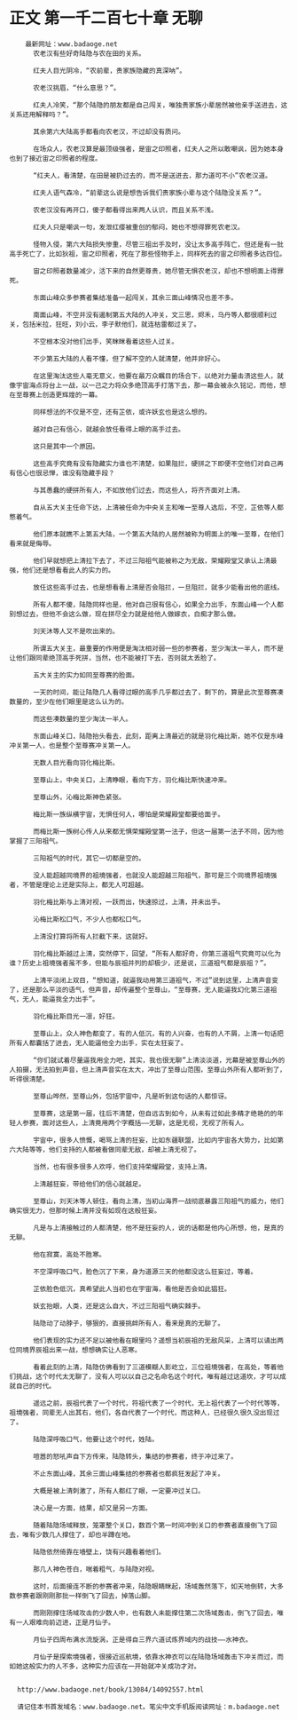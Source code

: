 # 正文 第一千二百七十章 无聊
        最新网址：www.badaoge.net
          农老汉有些好奇陆隐与农在田的关系。
      
          红夫人目光阴冷，“农前辈，贵家族隐藏的真深呐”。
      
          农老汉挑眉，“什么意思？”。
      
          红夫人冷笑，“那个陆隐的朋友都是自己闯关，唯独贵家族小辈居然被他亲手送进去，这关系还用解释吗？”。
      
          其余第六大陆高手都看向农老汉，不过却没有质问。
      
          在场众人，农老汉算是最顶级强者，是宙之印照者，红夫人之所以敢嘲讽，因为她本身也到了接近宙之印照者的程度。
      
          “红夫人，看清楚，在田是被扔过去的，而不是送进去，那力道可不小”农老汉道。
      
          红夫人语气森冷，“前辈这么说是想告诉我们贵家族小辈与这个陆隐没关系？”。
      
          农老汉没有再开口，傻子都看得出来两人认识，而且关系不浅。
      
          红夫人只是嘲讽一句，发泄红缨被重创的郁闷，她也不想得罪死农老汉。
      
          怪物入侵，第六大陆损失惨重，尽管三祖出手及时，没让太多高手阵亡，但还是有一批高手死亡了，比如狄祖，宙之印照者，死在了那些怪物手上，同样死去的宙之印照者多达四位。
      
          宙之印照者数量减少，活下来的自然更尊贵，她尽管无惧农老汉，却也不想明面上得罪死。
      
          东面山峰众多参赛者集结准备一起闯关，其余三面山峰情况也差不多。
      
          南面山峰，不空并没有遏制第五大陆的人冲关，文三思，烬禾，乌丹等人都很顺利过关，包括米拉，狂旺，刘小云，李子默他们，就连枯雷都过关了。
      
          不空根本没对他们出手，笑眯眯看着这些人过关。
      
          不少第五大陆的人看不懂，但了解不空的人就清楚，他并非好心。
      
          在这里淘汰这些人毫无意义，他要在最万众瞩目的场合下，以绝对力量击溃这些人，就像宇宙海点将台上一战，以一己之力将众多绝顶高手打落下去，那一幕会被永久铭记，而他，想在至尊赛上创造更辉煌的一幕。
      
          同样想法的不仅是不空，还有芷依，或许妖玄也是这么想的。
      
          越对自己有信心，就越会放任看得上眼的高手过去。
      
          这只是其中一个原因。
      
          这些高手究竟有没有隐藏实力谁也不清楚，如果阻拦，硬拼之下即便不空他们对自己再有信心也很忌惮，谁没有隐藏手段？
      
          与其愚蠢的硬拼所有人，不如放他们过去，而这些人，将齐齐面对上清。
      
          自从五大关主任命下达，上清被任命为中央关主和唯一至尊人选后，不空，芷依等人都憋着气。
      
          他们原本就瞧不上第五大陆，一个第五大陆的人居然被称为明面上的唯一至尊，在他们看来就是侮辱。
      
          他们早就想把上清拉下去了，不过三阳祖气能被称之为无敌，荣耀殿堂又承认上清最强，他们还是想看看此人的实力的。
      
          放任这些高手过去，也是想看看上清是否会阻拦，一旦阻拦，就多少能看出他的底线。
      
          所有人都不傻，陆隐同样也是，他对自己很有信心，如果全力出手，东面山峰一个人都别想过去，但他不会这么做，现在拼尽全力就是给他人做嫁衣，白痴才那么做。
      
          刘天沐等人又不是吹出来的。
      
          所谓五大关主，最重要的作用便是淘汰相对弱一些的参赛者，至少淘汰一半人，而不是让他们跟同辈绝顶高手死拼，当然，也不能被打下去，否则就太丢脸了。
      
          五大关主的实力如同至尊赛的脸面。
      
          一天的时间，能让陆隐几人看得过眼的高手几乎都过去了，剩下的，算是此次至尊赛凑数量的，至少在他们眼里是这么认为的。
      
          而这些凑数量的至少淘汰一半人。
      
          东面山峰关口，陆隐抬头看去，此刻，距离上清最近的就是羽化梅比斯，她不仅是东峰冲关第一人，也是整个至尊赛冲关第一人。
      
          无数人目光看向羽化梅比斯。
      
          至尊山上，中央关口，上清睁眼，看向下方，羽化梅比斯快速冲来。
      
          至尊山外，沁梅比斯神色紧张。
      
          梅比斯一族纵横宇宙，无惧任何人，哪怕是荣耀殿堂都要给面子。
      
          而梅比斯一族树心传人从来都无惧荣耀殿堂第一法子，但这一届第一法子不同，因为他掌握了三阳祖气。
      
          三阳祖气的时代，其它一切都是空的。
      
          没人能超越同境界的祖境强者，也就没人能超越三阳祖气，那可是三个同境界祖境强者，不管是理论上还是实际上，都无人可超越。
      
          羽化梅比斯与上清对视，一跃而出，快速掠过，上清，并未出手。
      
          沁梅比斯松口气，不少人也都松口气。
      
          上清没打算将所有人拦截下来，这就好。
      
          羽化梅比斯越过上清，突然停下，回望，“所有人都好奇，你第三道祖气究竟可以化为谁？历史上祖境强者虽不多，但能与辰祖并列的却极少，还是说，三道祖气都是辰祖？”。
      
          上清平淡闭上双目，“想知道，就逼我动用第三道祖气，不过”说到这里，上清声音变了，还是那么平淡的语气，但声音，却传遍整个至尊山，“至尊赛，无人能逼我幻化第三道祖气，无人，能逼我全力出手”。
      
          羽化梅比斯目光一凛，好狂。
      
          至尊山上，众人神色都变了，有的人低沉，有的人兴奋，也有的人不屑，上清一句话把所有人都囊括了进去，无人能逼他全力出手，实在太狂妄了。
      
          “你们就试着尽量逼我用全力吧，其实，我也很无聊”上清淡淡道，光幕是被至尊山外的人拍摄，无法拍到声音，但上清声音实在太大，冲出了至尊山范围，至尊山外所有人都听到了，听得很清楚。
      
          至尊山哗然，至尊山外，包括宇宙中，凡是听到这句话的人都惊讶。
      
          至尊赛，这是第一届，往后不清楚，但自远古到如今，从未有过如此多精才绝艳的的年轻人参赛，面对这些人，上清竟用两个字概括——无聊，这是无视，无视了所有人。
      
          宇宙中，很多人愤慨，喝骂上清的狂妄，比如东疆联盟，比如内宇宙各大势力，比如第六大陆等等，他们支持的人都被看做同辈无敌，却被上清无视了。
      
          当然，也有很多很多人欢呼，他们支持荣耀殿堂，支持上清。
      
          上清越狂妄，带给他们的信心就越足。
      
          至尊山，刘天沐等人顿住，看向上清，当初山海界一战彻底暴露三阳祖气的威力，他们确实很无力，但那时候上清并没有如现在这般狂妄。
      
          凡是与上清接触过的人都清楚，他不是狂妄的人，说的话都是他内心所想，他，是真的无聊。
      
          他在寂寞，高处不胜寒。
      
          不空深呼吸口气，脸色沉了下来，身为道源三天的他都没这么狂妄过，等着。
      
          芷依脸色低沉，真希望此人当初也在宇宙海，看他是否会如此猖狂。
      
          妖玄抬眼，人类，还是这么自大，不过三阳祖气确实棘手。
      
          陆隐动了动脖子，够狠的，直接挑衅所有人，看来是真的无聊了。
      
          他们表现的实力还不足以被他看在眼里吗？遥想当初辰祖的无敌风采，上清可以请出两位同境界辰祖出来一战，想想确实让人恶寒。
      
          看着此刻的上清，陆隐仿佛看到了三道模糊人影屹立，三位祖境强者，在高处，等着他们挑战，这个时代太无聊了，没有人可以以自己之名命名这个时代，唯有越过这道坎，才可以成就自己的时代。
      
          遥远之前，辰祖代表了一个时代，符祖代表了一个时代，无上祖代表了一个时代等等，祖境强者，同辈无人出其右，他们，各自代表了一个时代，而这种人，已经很久很久没出现过了。
      
          陆隐深呼吸口气，他要让这个时代，姓陆。
      
          喧嚣的怒吼声自下方传来，陆隐转头，集结的参赛者，终于冲过来了。
      
          不止东面山峰，其余三面山峰集结的参赛者也都疯狂发起了冲关。
      
          大概是被上清刺激了，所有人都红了眼，一定要冲过关口。
      
          决心是一方面，结果，却又是另一方面。
      
          随着陆隐场域释放，笼罩整个关口，数百个第一时间冲到关口的参赛者直接倒飞了回去，唯有少数几人撑住了，却也半蹲在地。
      
          陆隐依然倚靠在墙壁上，饶有兴趣看着他们。
      
          那几人神色苍白，喘着粗气，与陆隐对视。
      
          这时，后面接连不断的参赛者冲来，陆隐眼睛眯起，场域轰然落下，如天地倒转，大多数参赛者跟刚刚那批一样倒飞了回去，掉落山脚。
      
          而刚刚撑住场域攻击的少数人中，也有数人未能撑住第二次场域轰击，倒飞了回去，唯有一人艰难向前迈进，正是月仙子。
      
          月仙子四周布满水流旋涡，正是得自三界六道试炼界域内的战技——水神衣。
      
          月仙子是探索境强者，很接近巡航境，依靠水神衣可以在陆隐场域轰击下冲关而过，而如她这般实力的人不多，这种实力应该在一开始就冲关成功才对。
      
      
      http://www.badaoge.net/book/13084/14092557.html
      
      请记住本书首发域名：www.badaoge.net。笔尖中文手机版阅读网址：m.badaoge.net